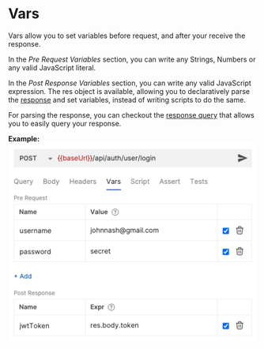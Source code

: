 # Vars

Vars allow you to set variables before request, and after your receive the response.

In the *Pre Request Variables* section, you can write any Strings, Numbers or any valid JavaScript literal.

In the *Post Response Variables* section, you can write any valid JavaScript expression. The res object is available, allowing you to declaratively parse the [response](./javascript-reference.html#response) and set variables, instead of writing scripts to do the same.

For parsing the response, you can checkout the [response query](./response-query) that allows you to easily query your response.

**Example:**
![bru vars](../public/images/vars.png)
